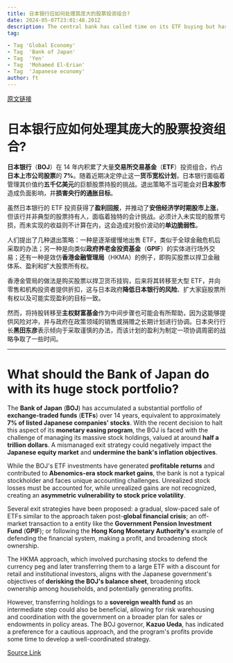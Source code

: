 ```yaml
---
title: 日本银行应如何处理其庞大的股票投资组合?
date: 2024-05-07T23:01:48.201Z
description: The central bank has called time on its ETF buying but has yet to to say what it will do with its massive investments
tag: 

- Tag 'Global Economy'
- Tag  'Bank of Japan'
- Tag  'Yen'
- Tag  'Mohamed El-Erian'
- Tag  'Japanese economy'
author: ft
---
```


[原文链接](https://ft.com/content/a452a9bc-5754-405d-8bb5-082d5caa60c1)

# 日本银行应如何处理其庞大的股票投资组合?

**日本银行**（**BOJ**）在 14 年内积累了大量**交易所交易基金**（**ETF**）投资组合，约占**日本上市公司股票**的 **7%**。随着近期决定停止这一**货币宽松计划**，日本银行面临着管理其价值约**五千亿美元**的巨额股票持股的挑战。退出策略不当可能会对**日本股市**造成负面影响，并**损害央行的通胀目标**。

虽然日本银行的 ETF 投资获得了**盈利回报**，并推动了**安倍经济学时期股市上涨**，但该行并非典型的股票持有人，面临着独特的会计挑战。必须计入未实现的股票亏损，而未实现的收益则不计算在内，这会造成对股价波动的**单边脆弱性**。

人们提出了几种退出策略：一种是逐渐缓慢地出售 ETF，类似于全球金融危机后采取的办法；另一种是向类似**政府养老金投资基金**（**GPIF**）的实体进行场外交易；还有一种是效仿**香港金融管理局**（HKMA）的例子，即购买股票以捍卫金融体系、盈利和扩大股票所有权。

香港金管局的做法是购买股票以捍卫货币挂钩，后来将其转移至大型 ETF，并向零售和机构投资者提供折扣，这与日本政府**降低日本银行的风险**、扩大家庭股票所有权以及可能实现盈利的目标一致。

然而，将持股转移至**主权财富基金**作为中间步骤也可能会有所帮助，因为这能够提供风险对冲，并与政府在政策领域的销售或捐赠之长期计划进行协调。日本央行行长**黑田东彦**表示倾向于采取谨慎的办法，而该计划的盈利为制定一项协调周密的战略争取了一些时间。

---

# What should the Bank of Japan do with its huge stock portfolio?

The **Bank of Japan** (**BOJ**) has accumulated a substantial portfolio of **exchange-traded funds** (**ETFs**) over 14 years, equivalent to approximately **7% of listed Japanese companies' stocks**. With the recent decision to halt this aspect of its **monetary easing program**, the BOJ is faced with the challenge of managing its massive stock holdings, valued at around **half a trillion dollars**. A mismanaged exit strategy could negatively impact the **Japanese equity market** and **undermine the bank's inflation objectives**. 

While the BOJ's ETF investments have generated **profitable returns** and contributed to **Abenomics-era stock market gains**, the bank is not a typical stockholder and faces unique accounting challenges. Unrealized stock losses must be accounted for, while unrealized gains are not recognized, creating an **asymmetric vulnerability to stock price volatility**. 

Several exit strategies have been proposed: a gradual, slow-paced sale of ETFs similar to the approach taken post-**global financial crisis**; an off-market transaction to a entity like the **Government Pension Investment Fund** (**GPIF**); or following the **Hong Kong Monetary Authority's** example of defending the financial system, making a profit, and broadening stock ownership. 

The HKMA approach, which involved purchasing stocks to defend the currency peg and later transferring them to a large ETF with a discount for retail and institutional investors, aligns with the Japanese government's objectives of **derisking the BOJ's balance sheet**, broadening stock ownership among households, and potentially generating profits. 

However, transferring holdings to a **sovereign wealth fund** as an intermediate step could also be beneficial, allowing for risk warehousing and coordination with the government on a broader plan for sales or endowments in policy areas. The BOJ governor, **Kazuo Ueda**, has indicated a preference for a cautious approach, and the program's profits provide some time to develop a well-coordinated strategy.

[Source Link](https://ft.com/content/a452a9bc-5754-405d-8bb5-082d5caa60c1)

